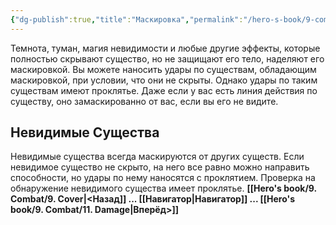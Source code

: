 ```yaml
---
{"dg-publish":true,"title":"Маскировка","permalink":"/hero-s-book/9-combat/10-concealment/","dgPassFrontmatter":true}
---
```


Темнота, туман, магия невидимости и любые другие эффекты, которые полностью скрывают существо, но не защищают его тело, наделяют его маскировкой. Вы можете наносить удары по существам, обладающим маскировкой, при условии, что они не скрыты. Однако удары по таким существам имеют проклятье. Даже если у вас есть линия действия по существу, оно замаскированно от вас, если вы его не видите.
## Невидимые Существа
Невидимые существа всегда маскируются от других существ. Если невидимое существо не скрыто, на него все равно можно направить способности, но удары по нему наносятся с проклятием. Проверка на обнаружение невидимого существа имеет проклятье.
**[[Hero's book/9. Combat/9. Cover\|<Назад]] ... [[Навигатор\|Навигатор]] ... [[Hero's book/9. Combat/11. Damage\|Вперёд>]]**